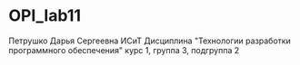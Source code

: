 # OPI_lab11
Петрушко
Дарья
Сергеевна
ИСиТ
Дисциплина "Технологии разработки программного обеспечения"
курс 1, группа 3, подгруппа 2
